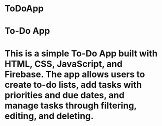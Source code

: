 # ToDoApp
# To-Do App
# This is a simple To-Do App built with HTML, CSS, JavaScript, and Firebase. The app allows users to create to-do lists, add tasks with priorities and due dates, and manage tasks through filtering, editing, and deleting.
